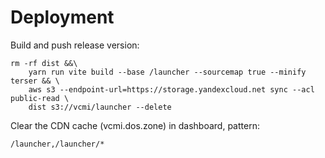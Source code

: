 # Deployment

Build and push release version:

```
rm -rf dist &&\
    yarn run vite build --base /launcher --sourcemap true --minify terser && \
    aws s3 --endpoint-url=https://storage.yandexcloud.net sync --acl public-read \
    dist s3://vcmi/launcher --delete 
```

Clear the CDN cache (vcmi.dos.zone) in dashboard, pattern:
```
/launcher,/launcher/*
```